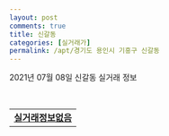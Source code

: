 ```yaml
---
layout: post
comments: true
title: 신갈동
categories: [실거래가]
permalink: /apt/경기도 용인시 기흥구 신갈동
---
```


2021년 07월 08일 신갈동 실거래 정보

<script type="text/javascript">
  google.charts.load('current', {'packages':['corechart']});
  google.charts.setOnLoadCallback(drawChart);

  function drawChart() {
    var data = google.visualization.arrayToDataTable([['거래일', '매매', '전월세', '전매'], ['20-07', 64, 88, 0], ['20-08', 50, 83, 0], ['20-09', 42, 41, 0], ['20-10', 64, 70, 0], ['20-11', 68, 77, 0], ['20-12', 76, 84, 0], ['21-01', 59, 53, 0], ['21-02', 38, 60, 0], ['21-03', 88, 74, 0], ['21-04', 32, 63, 0], ['21-05', 87, 75, 0], ['21-06', 25, 48, 0], ['21-07', 0, 5, 0]]);

    var options = {
      title: '최근 1년간 유형별 거래량 추이',
      legend: { position: 'bottom' }
    };

    var chart = new google.visualization.LineChart(document.getElementById('columnchart_material'));
    chart.draw(data, (options));년간 
  }
</script>

<div id="columnchart_material" style="width: 95%; margin-left: -35px; display: block"></div>
<br>
<table>
  <tr>
    <td colspan="4" style="font-weight: bold;"><a href="https://search.naver.com/search.naver?query=신갈동 실거래정보없음">실거래정보없음</a></td>
  </tr>
    
</table>
    